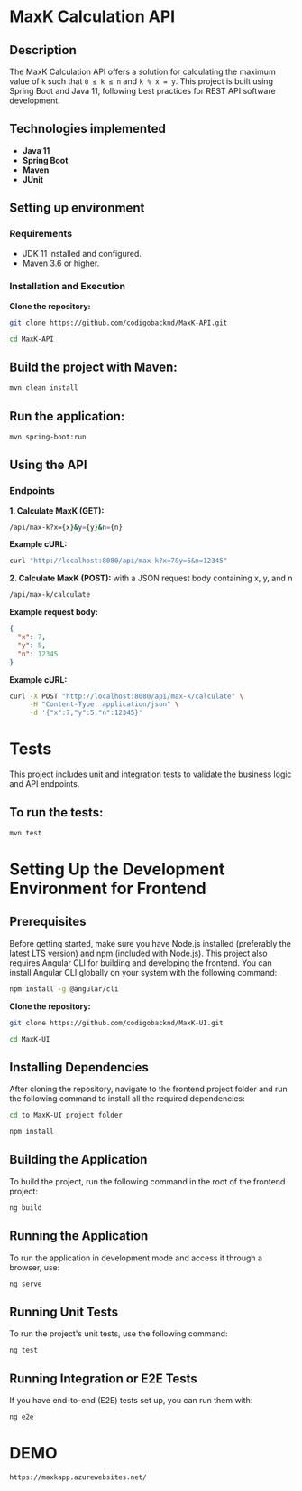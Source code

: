 # MaxK Calculation API

## Description
The MaxK Calculation API offers a solution for calculating the maximum value of `k` such that `0 ≤ k ≤ n` and `k % x = y`. This project is built using Spring Boot and Java 11, following best practices for REST API software development.

## Technologies implemented
- **Java 11**
- **Spring Boot**
- **Maven**
- **JUnit**

## Setting up environment
### Requirements
- JDK 11 installed and configured.
- Maven 3.6 or higher.

### Installation and Execution
**Clone the repository:**
   ```bash
   git clone https://github.com/codigobacknd/MaxK-API.git
   ```

   ```bash
   cd MaxK-API
   ```

## Build the project with Maven:
```bash
mvn clean install
```

## Run the application:
```bash
mvn spring-boot:run
```

## Using the API
### Endpoints
**1. Calculate MaxK (GET):**
```bash
/api/max-k?x={x}&y={y}&n={n}
```

**Example cURL:**
```bash
curl "http://localhost:8080/api/max-k?x=7&y=5&n=12345"
``` 

**2. Calculate MaxK (POST):**
with a JSON request body containing x, y, and n
```bash
/api/max-k/calculate
```
**Example request body:**
```json
{
  "x": 7,
  "y": 5,
  "n": 12345
}
```

**Example cURL:**
```bash
curl -X POST "http://localhost:8080/api/max-k/calculate" \
     -H "Content-Type: application/json" \
     -d '{"x":7,"y":5,"n":12345}'
```

# Tests
This project includes unit and integration tests to validate the business logic and API endpoints.

## To run the tests:
```bash
mvn test
```

# Setting Up the Development Environment for Frontend
## Prerequisites
Before getting started, make sure you have Node.js installed (preferably the latest LTS version) and npm (included with Node.js). This project also requires Angular CLI for building and developing the frontend. You can install Angular CLI globally on your system with the following command:

```bash
npm install -g @angular/cli
```

**Clone the repository:**
```bash
git clone https://github.com/codigobacknd/MaxK-UI.git
```

```bash
cd MaxK-UI
   ```

## Installing Dependencies
After cloning the repository, navigate to the frontend project folder and run the following command to install all the required dependencies:

```bash
cd to MaxK-UI project folder
```

```bash
npm install
```

## Building the Application
To build the project, run the following command in the root of the frontend project:

```bash
ng build
```

## Running the Application
To run the application in development mode and access it through a browser, use:

```bash
ng serve
```

## Running Unit Tests
To run the project's unit tests, use the following command:

```bash
ng test
```

## Running Integration or E2E Tests
If you have end-to-end (E2E) tests set up, you can run them with:

```bash
ng e2e
```

# DEMO

```bash
https://maxkapp.azurewebsites.net/
```